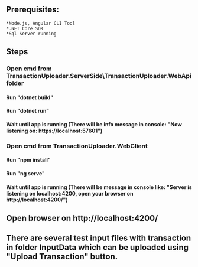 ##	Prerequisites:
	*Node.js, Angular CLI Tool
	*.NET Core SDK
	*Sql Server running

##	Steps
	
###	Open cmd from TransactionUploader.ServerSide\TransactionUploader.WebApi folder
####	Run "dotnet build"
####	Run "dotnet run"
####	Wait until app is running (There will be info message in console: "Now listening on: https://localhost:57601")

###	Open cmd from TransactionUploader.WebClient
####	Run "npm install"
####	Run "ng serve"
####	Wait until app is running (There will be message in console like: "Server is listening on localhost:4200, open your browser on http://localhost:4200/")

## Open browser on http://localhost:4200/

## There are several test input files with transaction in folder InputData which can be uploaded using "Upload Transaction" button.
